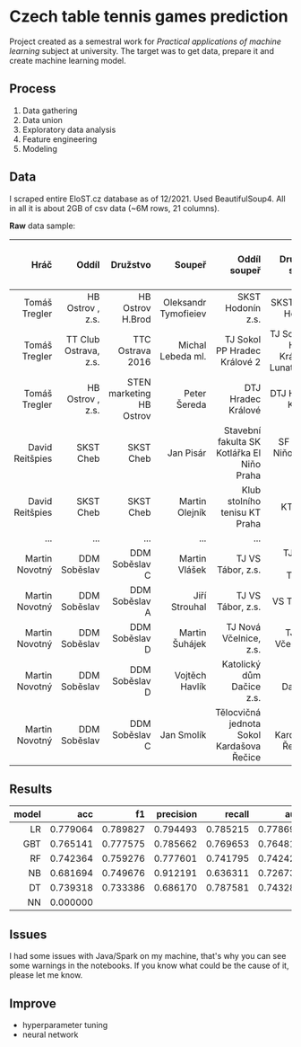 # Czech table tennis games prediction

Project created as a semestral work for *Practical applications of machine learning* subject at university.
The target was to get data, prepare it and create machine learning model.

## Process
1. Data gathering
2. Data union
3. Exploratory data analysis
4. Feature engineering
5. Modeling

## Data
I scraped entire EloST.cz database as of 12/2021. Used BeautifulSoup4. All in all it is about 2GB of csv data (~6M rows, 21 columns).

**Raw** data sample:

|            Hráč |                 Oddíl |                 Družstvo |               Soupeř |                               Oddíl soupeř |                          Družstvo soupeř | Výsledek | Datum zápasu |                   Soutěž |   Elo hráče |   Elo (min) |   Elo (max) | Elo soupeře | Elo (min) soupeře | Elo (max) soupeře | Rok narození | Max elo | Elo nejlepšího poraženého soupeře |                       ID Hráč |                 ID Soupeř | Rok narození soupeř |
|----------------:|----------------------:|-------------------------:|---------------------:|-------------------------------------------:|-----------------------------------------:|---------:|-------------:|-------------------------:|------------:|------------:|------------:|------------:|------------------:|------------------:|-------------:|--------:|----------------------------------:|------------------------------:|--------------------------:|--------------------:|
|   Tomáš Tregler |      HB Ostrov , z.s. |         HB Ostrov H.Brod | Oleksandr Tymofieiev |                          SKST Hodonín z.s. |                        SKST PLUS Hodonín |      3:0 |    1.10.2021 |           Extraliga mužů | 2447-> 2447 | 2419-> 2419 | 2473-> 2473 | 2167-> 2167 |       2143-> 2143 |       2200-> 2200 |         1990 |  2458.0 |                            2446.0 |   /st/hrac/tregler_tomas_1990 | tymofieiev_oleksandr_1996 |                1996 |
|   Tomáš Tregler | TT Club Ostrava, z.s. |         TTC Ostrava 2016 |    Michal Lebeda ml. |               TJ Sokol PP Hradec Králové 2 | TJ Sokol PP Hradec Králové 2 Lunatour.cz |      3:0 |     2.4.2017 |           Extraliga mužů | 2392-> 2392 | 2364-> 2364 | 2411-> 2411 | 2079-> 2079 |       2060-> 2060 |       2100-> 2100 |         1990 |  2458.0 |                            2446.0 |   /st/hrac/tregler_tomas_1990 |     lebeda_michal_ml_1993 |                1993 |
|   Tomáš Tregler |      HB Ostrov , z.s. | STEN marketing HB Ostrov |         Peter Šereda |                         DTJ Hradec Králové |                       DTJ Hradec Králové |      3:0 |    13.5.2015 |           Extraliga mužů | 2405-> 2409 | 2382-> 2387 | 2427-> 2430 | 2330-> 2326 |       2308-> 2305 |       2347-> 2343 |         1990 |  2458.0 |                            2446.0 |   /st/hrac/tregler_tomas_1990 |         sereda_peter_1984 |                1984 |
| David Reitšpies |             SKST Cheb |                SKST Cheb |            Jan Pisár | Stavební fakulta SK Kotlářka El Niňo Praha |                   SF SKK El Niňo Praha B |      3:0 |    4.12.2021 |  Český pohár II.st. muži | 2419-> 2419 | 2378-> 2378 | 2486-> 2486 | 2047-> 2047 |       2035-> 2035 |       2059-> 2059 |         1996 |  2419.0 |                            2458.0 | /st/hrac/reitspies_david_1996 |            pisar_jan_2004 |                2004 |
| David Reitšpies |             SKST Cheb |                SKST Cheb |       Martin Olejník |              Klub stolního tenisu KT Praha |                                 KT Praha |      3:0 |    24.9.2021 |           Extraliga mužů | 2368-> 2376 | 2305-> 2316 | 2447-> 2453 | 2345-> 2342 |       2326-> 2323 |       2361-> 2357 |         1996 |  2419.0 |                            2458.0 | /st/hrac/reitspies_david_1996 |       olejnik_martin_1972 |                1972 |
|             ... |                   ... |                      ... |                  ... |                                        ... |                                      ... |      ... |          ... |                      ... |         ... |         ... |         ... |         ... |               ... |               ... |          ... |     ... |                               ... |                           ... |                       ... |                 ... |
|  Martin Novotný |          DDM Soběslav |           DDM Soběslav C |        Martin Vlášek |                          TJ VS Tábor, z.s. |                  TJ Vodní stavby Tábor D |      3:2 |   11.11.2015 |        Regionální přebor | 1399-> 1401 | 1387-> 1390 | 1413-> 1415 | 1261-> 1259 |       1249-> 1247 |       1268-> 1266 |         1958 |  1446.0 |                            1567.0 |  /st/hrac/novotny_martin_1958 |        vlasek_martin_1973 |                1973 |
|  Martin Novotný |          DDM Soběslav |           DDM Soběslav A |        Jiří Strouhal |                          TJ VS Tábor, z.s. |                               VS Tábor A |      1:3 |     2.2.2015 |                   Divize | 1409-> 1409 | 1393-> 1393 | 1425-> 1425 | 1657-> 1657 |       1647-> 1647 |       1667-> 1667 |         1958 |  1446.0 |                            1567.0 |  /st/hrac/novotny_martin_1958 |        strouhal_jiri_1991 |                1991 |
|  Martin Novotný |          DDM Soběslav |           DDM Soběslav D |       Martin Šuhájek |                     TJ Nová Včelnice, z.s. |                       TJ Nová Včelnice A |      3:1 |    25.1.2014 | Krajská soutěž skupina C | 1388-> 1396 | 1373-> 1383 | 1420-> 1427 | 1453-> 1446 |       1444-> 1438 |       1464-> 1457 |         1958 |  1446.0 |                            1567.0 |  /st/hrac/novotny_martin_1958 |       suhajek_martin_1975 |                1975 |
|  Martin Novotný |          DDM Soběslav |           DDM Soběslav D |       Vojtěch Havlík |                  Katolický dům Dačice z.s. |                           ST KD Dačice A |      1:3 |    23.1.2014 | Krajská soutěž skupina C | 1392-> 1388 | 1376-> 1373 | 1426-> 1421 | 1468-> 1472 |       1454-> 1458 |       1485-> 1489 |         1958 |  1446.0 |                            1567.0 |  /st/hrac/novotny_martin_1958 |       havlik_vojtech_1994 |                1994 |
|  Martin Novotný |          DDM Soběslav |           DDM Soběslav C |           Jan Smolík |  Tělocvičná jednota Sokol Kardašova Řečice |                   OST Kardašova Řečice A |      1:3 |    12.1.2013 | Krajská soutěž skupina C | 1385-> 1383 | 1348-> 1347 | 1426-> 1423 | 1539-> 1540 |       1522-> 1524 |       1551-> 1552 |         1958 |  1446.0 |                            1567.0 |  /st/hrac/novotny_martin_1958 |           smolik_jan_1996 |                1996 |

## Results
|model|      acc |       f1 | precision |   recall |      auc |
|----:|---------:|---------:|----------:|---------:|---------:|
|  LR | 0.779064 | 0.789827 |  0.794493 | 0.785215 | 0.778690 |
| GBT | 0.765141 | 0.777575 |  0.785662 | 0.769653 | 0.764818 |
|  RF | 0.742364 | 0.759276 |  0.777601 | 0.741795 | 0.742424 |
|  NB | 0.681694 | 0.749676 |  0.912191 | 0.636311 | 0.726736 |
|  DT | 0.739318 | 0.733386 |  0.686170 | 0.787581 | 0.743283 |
|  NN | 0.000000 |

## Issues
I had some issues with Java/Spark on my machine, that's why you can see some warnings in the notebooks. If you know what could be the cause of it, please let me know.

## Improve
- hyperparameter tuning
- neural network
